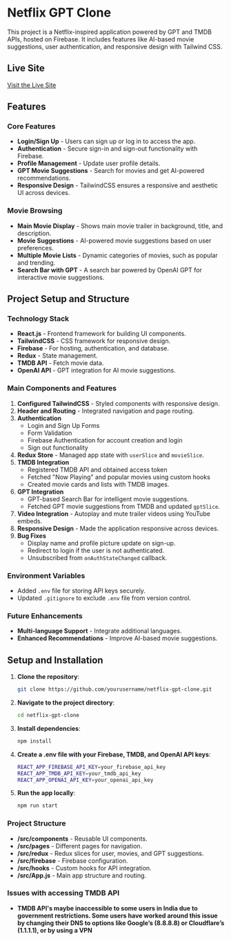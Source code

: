 # Netflix GPT Clone

This project is a Netflix-inspired application powered by GPT and TMDB APIs, hosted on Firebase. It includes features like AI-based movie suggestions, user authentication, and responsive design with Tailwind CSS.

## Live Site
[Visit the Live Site](https://gptnetflix-1e506.web.app/)

## Features

### Core Features
- **Login/Sign Up** - Users can sign up or log in to access the app.
- **Authentication** - Secure sign-in and sign-out functionality with Firebase.
- **Profile Management** - Update user profile details.
- **GPT Movie Suggestions** - Search for movies and get AI-powered recommendations.
- **Responsive Design** - TailwindCSS ensures a responsive and aesthetic UI across devices.

### Movie Browsing
- **Main Movie Display** - Shows main movie trailer in background, title, and description.
- **Movie Suggestions** - AI-powered movie suggestions based on user preferences.
- **Multiple Movie Lists** - Dynamic categories of movies, such as popular and trending.
- **Search Bar with GPT** - A search bar powered by OpenAI GPT for interactive movie suggestions.

## Project Setup and Structure

### Technology Stack
- **React.js** - Frontend framework for building UI components.
- **TailwindCSS** - CSS framework for responsive design.
- **Firebase** - For hosting, authentication, and database.
- **Redux** - State management.
- **TMDB API** - Fetch movie data.
- **OpenAI API** - GPT integration for AI movie suggestions.

### Main Components and Features

1. **Configured TailwindCSS** - Styled components with responsive design.
2. **Header and Routing** - Integrated navigation and page routing.
3. **Authentication**
   - Login and Sign Up Forms
   - Form Validation
   - Firebase Authentication for account creation and login
   - Sign out functionality
4. **Redux Store** - Managed app state with `userSlice` and `movieSlice`.
5. **TMDB Integration**
   - Registered TMDB API and obtained access token
   - Fetched "Now Playing" and popular movies using custom hooks
   - Created movie cards and lists with TMDB images.
6. **GPT Integration**
   - GPT-based Search Bar for intelligent movie suggestions.
   - Fetched GPT movie suggestions from TMDB and updated `gptSlice`.
7. **Video Integration** - Autoplay and mute trailer videos using YouTube embeds.
8. **Responsive Design** - Made the application responsive across devices.
9. **Bug Fixes**
   - Display name and profile picture update on sign-up.
   - Redirect to login if the user is not authenticated.
   - Unsubscribed from `onAuthStateChanged` callback.

### Environment Variables
- Added `.env` file for storing API keys securely.
- Updated `.gitignore` to exclude `.env` file from version control.

### Future Enhancements
- **Multi-language Support** - Integrate additional languages.
- **Enhanced Recommendations** - Improve AI-based movie suggestions.

## Setup and Installation

1. **Clone the repository**:
   ```bash
   git clone https://github.com/yourusername/netflix-gpt-clone.git
   ```
2. **Navigate to the project directory**:
    ```bash
    cd netflix-gpt-clone
    ```
3. **Install dependencies**:
    ```bash
    npm install
    ```
4. **Create a .env file with your Firebase, TMDB, and OpenAI API keys**:
    ```bash
    REACT_APP_FIREBASE_API_KEY=your_firebase_api_key
    REACT_APP_TMDB_API_KEY=your_tmdb_api_key
    REACT_APP_OPENAI_API_KEY=your_openai_api_key
    ```
5. **Run the app locally**:
    ```bash
    npm run start
    ```

### Project Structure
- **/src/components** - Reusable UI components.
- **/src/pages** - Different pages for navigation.
- **/src/redux** - Redux slices for user, movies, and GPT suggestions.
- **/src/firebase** - Firebase configuration.
- **/src/hooks** - Custom hooks for API integration.
- **/src/App.js** - Main app structure and routing.

### Issues with accessing TMDB API

- **TMDB API's maybe inaccessible to some users in India due to government restrictions. Some users have worked around this issue by changing their DNS to options like Google’s (8.8.8.8) or Cloudflare’s (1.1.1.1), or by using a VPN**